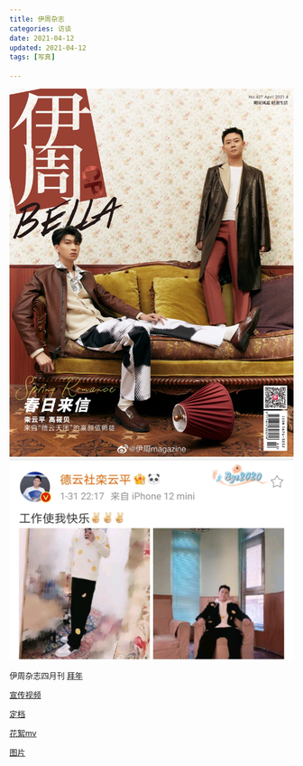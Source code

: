 ```yaml
---
title: 伊周杂志
categories: 访谈
date: 2021-04-12
updated: 2021-04-12
tags: [写真]

---
```


![](https://raw.githubusercontent.com/rhenginium/image/main/img-1610.jpg)![](https://raw.githubusercontent.com/rhenginium/image/main/Screenshot_20210324_233105.jpg)



伊周杂志四月刊 [拜年](https://m.weibo.cn/6597654237/4603432647002046)

[宣传视频](https://m.weibo.cn/6597654237/4623759380318897)

[定档](https://m.weibo.cn/6597654237/4624059856585744)

[花絮mv](https://m.weibo.cn/6597654237/4625585319447620)

[图片](https://m.weibo.cn/6597654237/4635324682077902 )